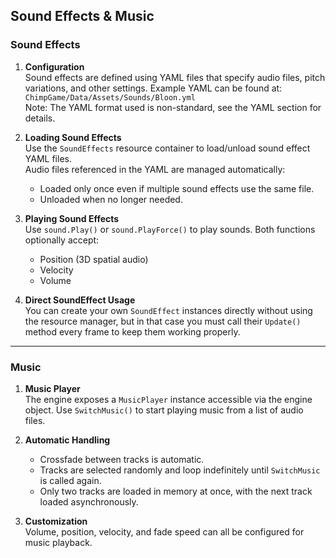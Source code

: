 ## Sound Effects & Music

### Sound Effects

1. **Configuration**  
   Sound effects are defined using YAML files that specify audio files, pitch variations, and other settings. Example YAML can be found at:  
   `ChimpGame/Data/Assets/Sounds/Bloon.yml`  
   Note: The YAML format used is non-standard, see the YAML section for details.

2. **Loading Sound Effects**  
   Use the `SoundEffects` resource container to load/unload sound effect YAML files.  
   Audio files referenced in the YAML are managed automatically:  
   - Loaded only once even if multiple sound effects use the same file.  
   - Unloaded when no longer needed.

3. **Playing Sound Effects**  
   Use `sound.Play()` or `sound.PlayForce()` to play sounds. Both functions optionally accept:  
   - Position (3D spatial audio)  
   - Velocity  
   - Volume

4. **Direct SoundEffect Usage**  
   You can create your own `SoundEffect` instances directly without using the resource manager, but in that case you must call their `Update()` method every frame to keep them working properly.

---

### Music

1. **Music Player**  
   The engine exposes a `MusicPlayer` instance accessible via the engine object. Use `SwitchMusic()` to start playing music from a list of audio files.

2. **Automatic Handling**  
   - Crossfade between tracks is automatic.  
   - Tracks are selected randomly and loop indefinitely until `SwitchMusic` is called again.  
   - Only two tracks are loaded in memory at once, with the next track loaded asynchronously.

3. **Customization**  
   Volume, position, velocity, and fade speed can all be configured for music playback.
